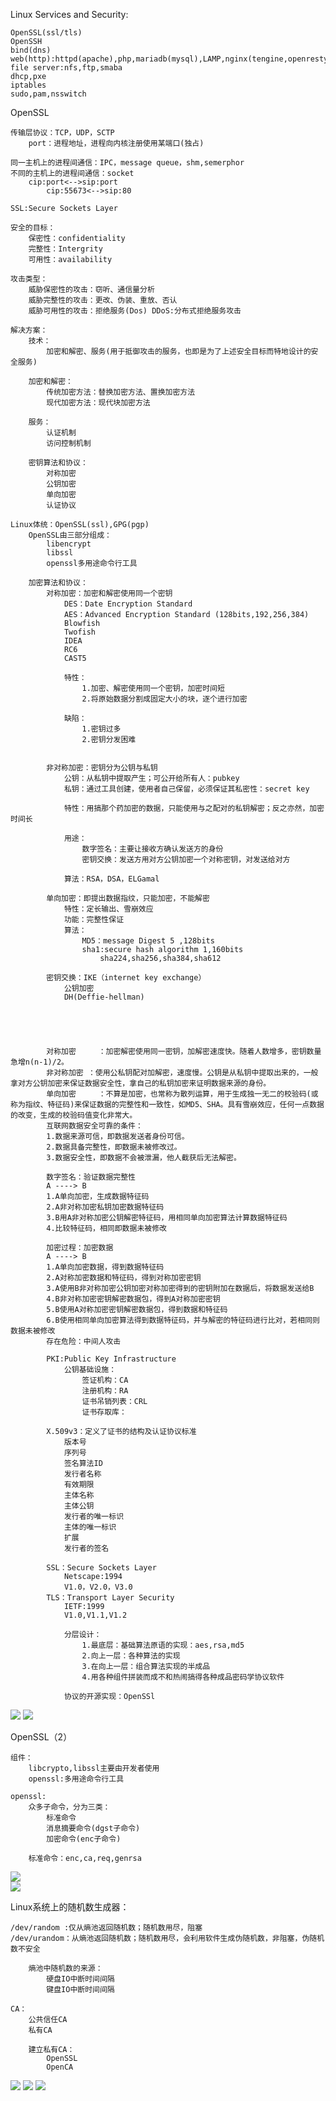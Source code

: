 Linux Services and Security:

	OpenSSL(ssl/tls)
	OpenSSH
	bind(dns)
	web(http):httpd(apache),php,mariadb(mysql),LAMP,nginx(tengine,openresty),lnmp
	file server:nfs,ftp,smaba
	dhcp,pxe
	iptables
	sudo,pam,nsswitch

OpenSSL
	
	传输层协议：TCP，UDP，SCTP
		port：进程地址，进程向内核注册使用某端口(独占)

	同一主机上的进程间通信：IPC，message queue，shm,semerphor
	不同的主机上的进程间通信：socket
		cip:port<-->sip:port
			cip:55673<-->sip:80

	SSL:Secure Sockets Layer

	安全的目标：
		保密性：confidentiality
		完整性：Intergrity
		可用性：availability

	攻击类型：
		威胁保密性的攻击：窃听、通信量分析
		威胁完整性的攻击：更改、伪装、重放、否认
		威胁可用性的攻击：拒绝服务(Dos) DDoS:分布式拒绝服务攻击

	解决方案：
		技术：
			加密和解密、服务(用于抵御攻击的服务，也即是为了上述安全目标而特地设计的安全服务)
	
		加密和解密：
			传统加密方法：替换加密方法、置换加密方法
			现代加密方法：现代块加密方法

		服务：
			认证机制
			访问控制机制

		密钥算法和协议：
			对称加密
			公钥加密
			单向加密
			认证协议

	Linux体统：OpenSSL(ssl),GPG(pgp)
		OpenSSL由三部分组成：
			libencrypt
			libssl
			openssl多用途命令行工具

		加密算法和协议：
			对称加密：加密和解密使用同一个密钥
				DES：Date Encryption Standard
				AES：Advanced Encryption Standard (128bits,192,256,384)
				Blowfish
				Twofish
				IDEA
				RC6
				CAST5

				特性：
					1.加密、解密使用同一个密钥，加密时间短
					2.将原始数据分割成固定大小的块，逐个进行加密

				缺陷：
					1.密钥过多
					2.密钥分发困难
			
			
			非对称加密：密钥分为公钥与私钥
				公钥：从私钥中提取产生；可公开给所有人：pubkey
				私钥：通过工具创建，使用者自己保留，必须保证其私密性：secret key
				
				特性：用搞那个药加密的数据，只能使用与之配对的私钥解密；反之亦然，加密时间长

				用途：
					数字签名：主要让接收方确认发送方的身份
					密钥交换：发送方用对方公钥加密一个对称密钥，对发送给对方

				算法：RSA，DSA，ELGamal
					
			单向加密：即提出数据指纹，只能加密，不能解密
				特性：定长输出、雪崩效应
				功能：完整性保证
				算法：
					MD5：message Digest 5 ,128bits
					sha1:secure hash algorithm 1,160bits
						sha224,sha256,sha384,sha612

			密钥交换：IKE（internet key exchange）
				公钥加密
				DH(Deffie-hellman)




			
			对称加密     ：加密解密使用同一密钥，加解密速度快。随着人数增多，密钥数量急增n(n-1)/2。
			非对称加密 ：使用公私钥配对加解密，速度慢。公钥是从私钥中提取出来的，一般拿对方公钥加密来保证数据安全性，拿自己的私钥加密来证明数据来源的身份。
			单向加密     ：不算是加密，也常称为散列运算，用于生成独一无二的校验码(或称为指纹、特征码)来保证数据的完整性和一致性，如MD5、SHA。具有雪崩效应，任何一点数据的改变，生成的校验码值变化非常大。
			互联网数据安全可靠的条件：
			1.数据来源可信，即数据发送者身份可信。
			2.数据具备完整性，即数据未被修改过。
			3.数据安全性，即数据不会被泄漏，他人截获后无法解密。

			数字签名：验证数据完整性
			A ----> B
			1.A单向加密，生成数据特征码
			2.A非对称加密私钥加密数据特征码
			3.B用A非对称加密公钥解密特征码，用相同单向加密算法计算数据特征码
			4.比较特征码，相同即数据未被修改

			加密过程：加密数据
			A ----> B
			1.A单向加密数据，得到数据特征码
			2.A对称加密数据和特征码，得到对称加密密钥
			3.A使用B非对称加密公钥加密对称加密得到的密钥附加在数据后，将数据发送给B
			4.B非对称加密密钥解密数据包，得到A对称加密密钥
			5.B使用A对称加密密钥解密数据包，得到数据和特征码
			6.B使用相同单向加密算法得到数据特征码，并与解密的特征码进行比对，若相同则数据未被修改
			存在危险：中间人攻击

			PKI:Public Key Infrastructure
				公钥基础设施：
					签证机构：CA
					注册机构：RA
					证书吊销列表：CRL
					证书存取库：

			X.509v3：定义了证书的结构及认证协议标准
				版本号
				序列号
				签名算法ID
				发行者名称
				有效期限
				主体名称
				主体公钥
				发行者的唯一标识
				主体的唯一标识
				扩展
				发行者的签名

			SSL：Secure Sockets Layer
				Netscape:1994
				V1.0，V2.0，V3.0
			TLS：Transport Layer Security
				IETF:1999
				V1.0,V1.1,V1.2

				分层设计：
					1.最底层：基础算法原语的实现：aes,rsa,md5
					2.向上一层：各种算法的实现
					3.在向上一层：组合算法实现的半成品
					4.用各种组件拼装而成不和热闹搞得各种成品密码学协议软件

				协议的开源实现：OpenSSl 

![](./picture/26.png)
![](./picture/27.png)	

OpenSSL（2）		

	组件：
		libcrypto,libssl主要由开发者使用
		openssl:多用途命令行工具

	openssl:
		众多子命令，分为三类：
			标准命令
			消息摘要命令(dgst子命令)
			加密命令(enc子命令) 

		标准命令：enc,ca,req,genrsa

![](./picture/28.png)	
![](./picture/29.png)	

Linux系统上的随机数生成器：
	
	/dev/random :仅从熵池返回随机数；随机数用尽，阻塞
	/dev/urandom：从熵池返回随机数；随机数用尽，会利用软件生成伪随机数，非阻塞，伪随机数不安全
	
		熵池中随机数的来源：
			硬盘IO中断时间间隔
			键盘IO中断时间间隔

	CA：
		公共信任CA
		私有CA

		建立私有CA：
			OpenSSL
			OpenCA
![](./picture/30.png)
![](./picture/31.png)
![](./picture/31.png)









